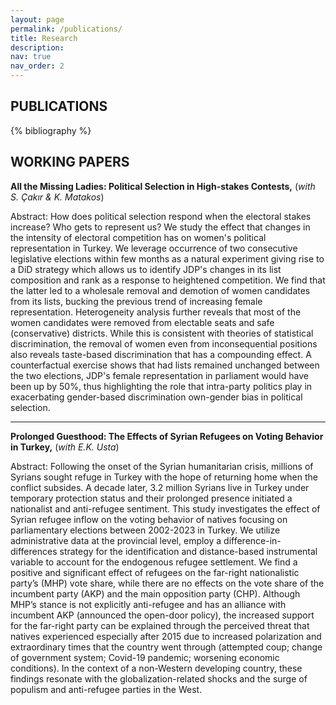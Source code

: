 ```yaml
---
layout: page
permalink: /publications/
title: Research
description:
nav: true
nav_order: 2
---
```




<!-- _pages/publications.md -->

<!-- Bibsearch Feature -->

<!-- {% include bib_search.liquid %} -->

<div class="header-bar">
    <h2> PUBLICATIONS </h2>
</div>

<div class="publications">
{% bibliography %}
</div>



<div class="header-bar">
    <h2> WORKING PAPERS </h2>
</div>
 
 
**All the Missing Ladies: Political Selection in High-stakes Contests,** (_with S. Çakır & K. Matakos_)

Abstract: How does political selection respond when the electoral stakes increase? Who gets to represent us? We study the effect that changes in the intensity of electoral competition has on women's political representation in Turkey. We leverage occurrence of two consecutive legislative elections within few months as a natural experiment giving rise to a DiD strategy which allows us to identify JDP's changes in its list composition and rank as a response to heightened competition. We find that the latter led to a wholesale removal and demotion of women candidates from its lists, bucking the previous trend of increasing female representation. Heterogeneity analysis further reveals that most of the women candidates were removed from electable seats and safe (conservative) districts. While this is consistent with theories of statistical discrimination, the removal of women even from inconsequential positions also reveals taste-based discrimination that has a compounding effect. A counterfactual exercise shows that had lists remained unchanged between the two elections, JDP's female representation in parliament would have been up by 50%, thus highlighting the role that intra-party politics play in exacerbating gender-based discrimination own-gender bias in political selection.

---

**Prolonged Guesthood: The Effects of Syrian Refugees on Voting Behavior in Turkey,** (_with E.K. Usta_)

Abstract: Following the onset of the Syrian humanitarian crisis, millions of Syrians sought refuge in Turkey with the hope of returning home when the conflict subsides. A decade later, 3.2 million Syrians live in Turkey under temporary protection status and their prolonged presence initiated a nationalist and anti-refugee sentiment. This study investigates the effect of Syrian refugee inflow on the voting behavior of natives focusing on parliamentary elections between 2002-2023 in Turkey. We utilize administrative data at the provincial level, employ a difference-in-differences strategy for the identification and distance-based instrumental variable to account for the endogenous refugee settlement. We find a positive and significant effect of refugees on the far-right nationalistic party’s (MHP) vote share, while there are no effects on the vote share of the incumbent party (AKP) and the main opposition party (CHP). Although MHP’s stance is not explicitly anti-refugee and has an alliance with incumbent AKP (announced the open-door policy), the increased support for the far-right party can be explained through the perceived threat that natives experienced especially after 2015 due to increased polarization and extraordinary times that the country went through (attempted coup; change of government system; Covid-19 pandemic; worsening economic conditions). In the context of a non-Western developing country, these findings resonate with the globalization-related shocks and the surge of populism and anti-refugee parties in the West.

